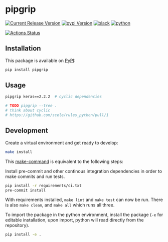 # pipgrip

[![Current Release Version](https://img.shields.io/github/release/ddelange/pipgrip.svg&logo=github)](https://github.com/ddelange/pipgrip/releases/latest)
[![pypi Version](https://img.shields.io/pypi/v/pipgrip.svg&logo=pypi&logoColor=white)](https://pypi.org/project/pipgrip/)
[![black](https://img.shields.io/badge/code%20style-black-000000.svg)](https://github.com/python/black)
[![python](https://img.shields.io/static/v1?label=python&message=3.7%2B&color=informational&logo=python&logoColor=white)](https://github.com/ddelange/pipgrip/releases/latest)
<!-- [![codecov](https://codecov.io/gh/ddelange/pipgrip/branch/master/graph/badge.svg?token=<add_token_here>)](https://codecov.io/gh/ddelange/pipgrip) -->
[![Actions Status](https://github.com/ddelange/pipgrip/workflows/GH/badge.svg)](https://github.com/ddelange/pipgrip/actions)  <!-- use badge.svg?branch=develop to deviate from default branch -->

## Installation

This package is available on [PyPI](https://pypi.org/project/pipgrip/):

```sh
pip install pipgrip
```

## Usage


```sh
pipgrip keras==2.2.2  # cyclic dependencies

# TODO pipgrip --tree .
# think about cyclic
# https://github.com/scele/rules_python/pull/1
```

## Development

Create a virtual environment and get ready to develop:

```sh
make install
```

This [make-command](Makefile) is equivalent to the following steps:

Install pre-commit and other continous integration dependencies in order to make commits and run tests.

```sh
pip install -r requirements/ci.txt
pre-commit install
```

With requirements installed, `make lint` and `make test` can now be run. There is also `make clean`, and `make all` which runs all three.

To import the package in the python environment, install the package (`-e` for editable installation, upon import, python will read directly from the repository).

```sh
pip install -e .
```
